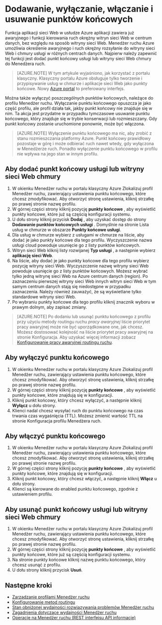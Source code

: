 <properties
    pageTitle="Zarządzanie punkty końcowe w Menedżerze ruch Azure | Microsoft Azure"
    description="W tym artykule pomoże Ci Dodawanie, usuwanie, włączanie i wyłączanie punkty końcowe za pomocą Menedżera ruch Azure."
    services="traffic-manager"
    documentationCenter=""
    authors="sdwheeler"
    manager="carmonm"
    editor=""
/>
<tags
    ms.service="traffic-manager"
    ms.devlang="na"
    ms.topic="get-started-article"
    ms.tgt_pltfrm="na"
    ms.workload="infrastructure-services"
    ms.date="10/11/2016"
    ms.author="sewhee"
/>

# <a name="add-disable-enable-or-delete-endpoints"></a>Dodawanie, wyłączanie, włączanie i usuwanie punktów końcowych

Funkcja aplikacji sieci Web w usłudze Azure aplikacji zawiera już awaryjnego i funkcji kierowania ruch okrężny witryn sieci Web w centrum danych, bez względu na sposób witryny sieci Web. Menedżer ruchu Azure umożliwia określenie awaryjnego i ruch okrężny rozsyłanie do witryny sieci Web i chmury usługi w różnych centrach danych. Najpierw należy zapewnić tej funkcji jest dodać punkt końcowy usługi lub witryny sieci Web chmury do Menedżera ruch.

>[AZURE.NOTE]  W tym artykule wyjaśniono, jak korzystać z portalu klasyczny. Klasyczny portalu Azure obsługuje tylko tworzenie i przypisywanie usług w chmurze i aplikacje sieci Web jako punkty końcowe. Nowy [Azure portal](https://portal.azure.com) to preferowany interfejs.

Można także wyłączyć poszczególnych punktów końcowych, należące do profilu Menedżer ruchu. Wyłączanie punktu końcowego opuszcza je jako część profilu, ale profil działa tak, jakby punkt końcowy nie znajduje się w nim. Ta akcja jest przydatne w przypadku tymczasowe usuwanie punktu końcowego, który znajduje się w trybie konserwacji lub rozmieszczany. Gdy punkt końcowy zostanie uruchomione ponownie, może być włączona.

>[AZURE.NOTE] Wyłączenie punktu końcowego ma nic, aby zrobić z stanu rozmieszczania platformy Azure. Punkt końcowy prawidłowy pozostaje w górę i może odbierać ruch nawet wtedy, gdy wyłączona w Menedżerze ruch. Ponadto wyłączenie punktu końcowego w profilu nie wpływa na jego stan w innym profilu.

## <a name="to-add-a-cloud-service-or-website-endpoint"></a>Aby dodać punkt końcowy usługi lub witryny sieci Web chmury

1. W okienku Menedżer ruchu w portalu klasyczny Azure Zlokalizuj profil Menedżer ruchu, zawierający ustawienia punktu końcowego, które chcesz zmodyfikować. Aby otworzyć stronę ustawienia, kliknij strzałkę po prawej stronie nazwę profilu.
2. W górnej części strony kliknij pozycję **punkty końcowe** , aby wyświetlić punkty końcowe, które już są częścią konfiguracji systemu.
3. U dołu strony kliknij przycisk **Dodaj** , aby uzyskać dostęp do strony **Dodawanie punktów końcowych usługi** . Domyślnie na stronie Lista usług w chmurze w obszarze **Punkty końcowe usługi**.
4. Dla usług w chmurze wybierz z usługami w chmurze na liście, aby dodać je jako punkty końcowe dla tego profilu. Wyczyszczenie nazwa usługi cloud powoduje usunięcie go z listy punktów końcowych.
5. Witryn sieci Web kliknij listy rozwijanej **Typ usługi** , a następnie wybierz **aplikację sieci Web**.
6. Na liście, aby dodać je jako punkty końcowe dla tego profilu wybierz pozycję witryny sieci Web. Wyczyszczenie nazwę witryny sieci Web powoduje usunięcie go z listy punktów końcowych. Możesz wybrać tylko jedną witrynę sieci Web na Azure centrum danych (region). Po zaznaczeniu pierwszej witryny sieci Web innych witryn sieci Web w tym samym centrum danych stają się niedostępne w przypadku zaznaczenia. Należy również zauważyć, że są wyświetlane tylko standardowe witryny sieci Web.
7. Po wybraniu punkty końcowe dla tego profilu kliknij znacznik wyboru w prawym dolnym, aby zapisać zmiany.

>[AZURE.NOTE] Po dodaniu lub usunąć punktu końcowego z profilu przy użyciu metody routingu ruchu *pracy awaryjnej* liście priorytet pracy awaryjnej może nie być uporządkowane one, jak chcesz. Możesz dostosować kolejność na liście priorytet pracy awaryjnej na stronie Konfiguracja. Aby uzyskać więcej informacji zobacz [Konfigurowanie pracy awaryjnej routingu ruchu](traffic-manager-configure-failover-routing-method.md).

## <a name="to-disable-an-endpoint"></a>Aby wyłączyć punktu końcowego

1. W okienku Menedżer ruchu w portalu klasyczny Azure Zlokalizuj profil Menedżer ruchu, zawierający ustawienia punktu końcowego, które chcesz zmodyfikować. Aby otworzyć stronę ustawienia, kliknij strzałkę po prawej stronie nazwę profilu.
2. W górnej części strony kliknij pozycję **punkty końcowe** , aby wyświetlić punkty końcowe, które znajdują się w konfiguracji.
3. Kliknij punkt końcowy, który chcesz wyłączyć, a następnie kliknij **Wyłącz** u dołu strony.
4. Klienci nadal chcesz wysyłać ruch do punktu końcowego na czas trwania czas wygaśnięcia (TTL). Możesz zmienić wartość TTL na stronie Konfiguracja profilu Menedżera ruch.

## <a name="to-enable-an-endpoint"></a>Aby włączyć punktu końcowego

1. W okienku Menedżer ruchu w portalu klasyczny Azure Zlokalizuj profil Menedżer ruchu, zawierający ustawienia punktu końcowego, które chcesz zmodyfikować. Aby otworzyć stronę ustawienia, kliknij strzałkę po prawej stronie nazwę profilu.
2. W górnej części strony kliknij pozycję **punkty końcowe** , aby wyświetlić punkty końcowe, które znajdują się w konfiguracji.
3. Kliknij punkt końcowy, który chcesz włączyć, a następnie kliknij **Włącz** u dołu strony.
4. Klienci są kierowane do enabled punktu końcowego, zgodnie z ustawieniem profilu.

## <a name="to-delete-a-cloud-service-or-website-endpoint"></a>Aby usunąć punkt końcowy usługi lub witryny sieci Web chmury

1. W okienku Menedżer ruchu w portalu klasyczny Azure Zlokalizuj profil Menedżer ruchu, zawierający ustawienia punktu końcowego, które chcesz zmodyfikować. Aby otworzyć stronę ustawienia, kliknij strzałkę po prawej stronie nazwę profilu.
2. W górnej części strony kliknij pozycję **punkty końcowe** , aby wyświetlić punkty końcowe, które już są częścią konfiguracji systemu.
3. Na stronie punkty końcowe kliknij nazwę punktu końcowego, który chcesz usunąć z profilu.
4. U dołu strony kliknij przycisk **Usuń**.

## <a name="next-steps"></a>Następne kroki

* [Zarządzanie profilami Menedżer ruchu](traffic-manager-manage-profiles.md)
* [Konfigurowanie metod routingu](traffic-manager-configure-routing-method.md)
* [Stan obniżonej wydajności rozwiązywania problemów Menedżer ruchu](traffic-manager-troubleshooting-degraded.md)
* [Zagadnienia dotyczące wydajności Menedżer ruchu](traffic-manager-performance-considerations.md)
* [Operacje na Menedżer ruchu (REST interfejsu API informacje)](http://go.microsoft.com/fwlink/p/?LinkID=313584)
